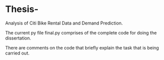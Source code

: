 # Thesis-
Analysis of Citi Bike Rental Data and Demand Prediction. 

The current py file final.py comprises of the complete code for doing the dissertation. 

There are comments on the code that briefly explain the task that is being carried out. 
